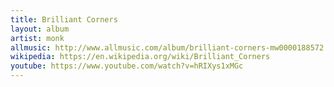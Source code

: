 ```yaml
---
title: Brilliant Corners
layout: album
artist: monk
allmusic: http://www.allmusic.com/album/brilliant-corners-mw0000188572
wikipedia: https://en.wikipedia.org/wiki/Brilliant_Corners
youtube: https://www.youtube.com/watch?v=hRIXys1xMGc
---
```

